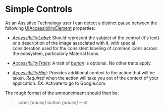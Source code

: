 # Simple Controls

As an Assistive Technology user I can detect a distinct [pause](https://github.com/MobA11y/n-aria/blob/main/ios.md#pause) between the following [UIAccessibilityElement](https://github.com/MobA11y/n-aria/blob/main/ios.md#UIAccessibilityElement) properties:

- [*AccessibilityLabel*](https://github.com/MobA11y/n-aria/blob/main/ios.md#AccessibilityLabel): Should represent the subject of the control (it's text) or a description of the image associated with it, with special consideration used for the consistent labeling of common icons across the ecosystem, particularly Material Icons.

- [*AccessibilityTraits*](https://github.com/MobA11y/n-aria/blob/main/ios.md#AccessibilityTraits): A trait of [*button*](https://github.com/MobA11y/n-aria/blob/main/ios.md#button) is optional. No other traits apply.

- [*AccessibilityHint*](https://github.com/MobA11y/n-aria/blob/main/ios.md#AccessibilityHint): Provides additional context to the action that will be taken. *Required* when the action will take you out of the context of your application. *EX*: Activate to go to Google.com.

The rough format of the announcmeent should then be:

> Label *{pause}* button *{pause}* Hint